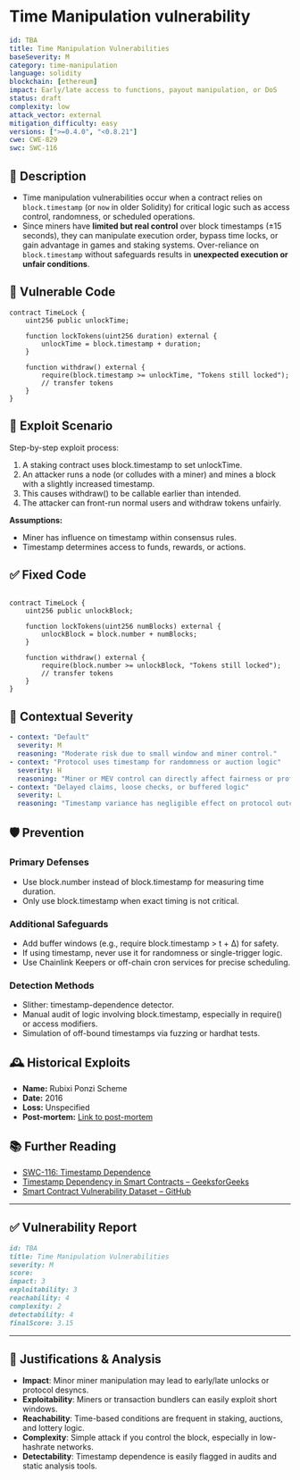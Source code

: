 # Time Manipulation vulnerability

```YAML
id: TBA
title: Time Manipulation Vulnerabilities 
baseSeverity: M
category: time-manipulation
language: solidity
blockchain: [ethereum]
impact: Early/late access to functions, payout manipulation, or DoS
status: draft
complexity: low
attack_vector: external
mitigation_difficulty: easy
versions: [">=0.4.0", "<0.8.21"]
cwe: CWE-829
swc: SWC-116
``` 

## 📝 Description

- Time manipulation vulnerabilities occur when a contract relies on `block.timestamp` (or `now` in older Solidity) for critical logic such as access control, randomness, or scheduled operations. 
- Since miners have **limited but real control** over block timestamps (±15 seconds), they can manipulate execution order, bypass time locks, or gain advantage in games and staking systems. Over-reliance on `block.timestamp` without safeguards results in **unexpected execution or unfair conditions**.

## 🚨 Vulnerable Code

```solidity
contract TimeLock {
    uint256 public unlockTime;

    function lockTokens(uint256 duration) external {
        unlockTime = block.timestamp + duration;
    }

    function withdraw() external {
        require(block.timestamp >= unlockTime, "Tokens still locked");
        // transfer tokens
    }
}
```

## 🧪 Exploit Scenario

Step-by-step exploit process:

1. A staking contract uses block.timestamp to set unlockTime.
2. An attacker runs a node (or colludes with a miner) and mines a block with a slightly increased timestamp.
3. This causes withdraw() to be callable earlier than intended.
4. The attacker can front-run normal users and withdraw tokens unfairly.

**Assumptions:**

- Miner has influence on timestamp within consensus rules.
- Timestamp determines access to funds, rewards, or actions.

## ✅ Fixed Code

``` solidity

contract TimeLock {
    uint256 public unlockBlock;

    function lockTokens(uint256 numBlocks) external {
        unlockBlock = block.number + numBlocks;
    }

    function withdraw() external {
        require(block.number >= unlockBlock, "Tokens still locked");
        // transfer tokens
    }
}
``` 

## 🧭 Contextual Severity

```yaml
- context: "Default"
  severity: M
  reasoning: "Moderate risk due to small window and miner control."
- context: "Protocol uses timestamp for randomness or auction logic"
  severity: H
  reasoning: "Miner or MEV control can directly affect fairness or profit outcome."
- context: "Delayed claims, loose checks, or buffered logic"
  severity: L
  reasoning: "Timestamp variance has negligible effect on protocol outcome."
```

## 🛡️ Prevention

### Primary Defenses

- Use block.number instead of block.timestamp for measuring time duration.
- Only use block.timestamp when exact timing is not critical.

### Additional Safeguards

- Add buffer windows (e.g., require block.timestamp > t + Δ) for safety.
- If using timestamp, never use it for randomness or single-trigger logic.
- Use Chainlink Keepers or off-chain cron services for precise scheduling.

### Detection Methods

- Slither: timestamp-dependence detector.
- Manual audit of logic involving block.timestamp, especially in require() or access modifiers.
- Simulation of off-bound timestamps via fuzzing or hardhat tests.

## 🕰️ Historical Exploits

- **Name:** Rubixi Ponzi Scheme
- **Date:** 2016 
- **Loss:** Unspecified 
- **Post-mortem:** [Link to post-mortem](https://www.sciencedirect.com/science/article/pii/S1546221824002285)
  
## 📚 Further Reading

- [SWC-116: Timestamp Dependence](https://swcregistry.io/docs/SWC-116) 
- [Timestamp Dependency in Smart Contracts – GeeksforGeeks](https://www.geeksforgeeks.org/timestamp-dependency-in-smart-contracts/) 
- [Smart Contract Vulnerability Dataset – GitHub](https://github.com/imranpollob/smart-contract-vulnerability-dataset) 

---

## ✅ Vulnerability Report

```markdown
id: TBA
title: Time Manipulation Vulnerabilities 
severity: M
score:
impact: 3         
exploitability: 3 
reachability: 4   
complexity: 2     
detectability: 4  
finalScore: 3.15
```

---

## 📄 Justifications & Analysis

- **Impact**: Minor miner manipulation may lead to early/late unlocks or protocol desyncs.
- **Exploitability**: Miners or transaction bundlers can easily exploit short windows.
- **Reachability**: Time-based conditions are frequent in staking, auctions, and lottery logic.
- **Complexity**: Simple attack if you control the block, especially in low-hashrate networks.
- **Detectability**: Timestamp dependence is easily flagged in audits and static analysis tools.
